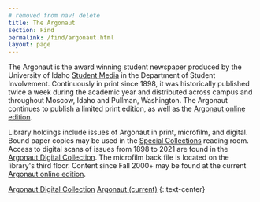 ```yaml
---
# removed from nav! delete
title: The Argonaut
section: Find
permalink: /find/argonaut.html
layout: page
---
```


The Argonaut is the award winning student newspaper produced by the University of Idaho <a href="https://www.uidaho.edu/student-life/get-involved/student-media" >Student Media</a> in the Department of Student Involvement. Continuously in print since 1898, it was historically published twice a week during the academic year and distributed across campus and throughout Moscow, Idaho and Pullman, Washington. The Argonaut continues to publish a limited print edition, as well as the <a href="https://www.uiargonaut.com/">Argonaut online edition</a>.

Library holdings include issues of Argonaut in print, microfilm, and digital. Bound paper copies may be used in the <a href="{{ '/special-collections/index.html' | relative_url }}">Special Collections</a> reading room. Access to digital scans of issues from 1898 to 2021 are found in the <a href="https://www.lib.uidaho.edu/digital/argonaut/">Argonaut Digital Collection</a>. The microfilm back file is located on the library's third floor. Content since Fall 2000+ may be found at the current <a href="https://www.uiargonaut.com/">Argonaut online edition</a>.

<a href="https://www.lib.uidaho.edu/digital/argonaut/" class="m-1 btn btn-outline-pride-gold">Argonaut Digital Collection</a>
<a href="https://www.uiargonaut.com/" class="m-1 btn btn-outline-pride-gold">Argonaut (current)</a>
{:.text-center}
